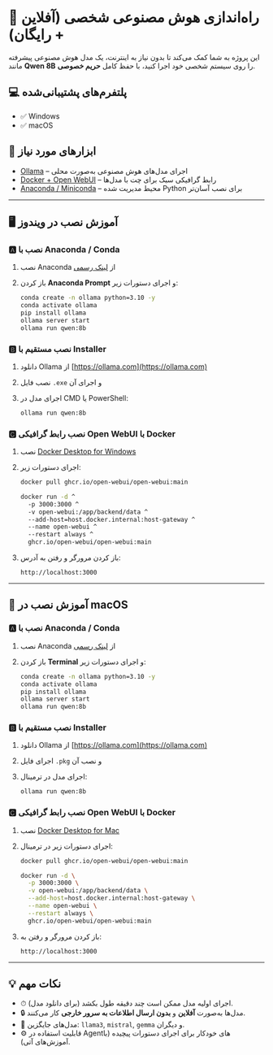 # 🧠 راه‌اندازی هوش مصنوعی شخصی (آفلاین + رایگان)

این پروژه به شما کمک می‌کند تا بدون نیاز به اینترنت، یک مدل هوش مصنوعی پیشرفته مانند **Qwen 8B** را روی سیستم شخصی خود اجرا کنید، با حفظ کامل **حریم خصوصی**.

## 💻 پلتفرم‌های پشتیبانی‌شده

* ✅ Windows
* ✅ macOS

## 🔧 ابزارهای مورد نیاز

* [Ollama](https://ollama.com) – اجرای مدل‌های هوش مصنوعی به‌صورت محلی
* [Docker + Open WebUI](https://github.com/open-webui/open-webui) – رابط گرافیکی سبک برای چت با مدل‌ها
* [Anaconda / Miniconda](https://www.anaconda.com/products/distribution) – محیط مدیریت شده Python برای نصب آسان‌تر

---

## 🖥 آموزش نصب در ویندوز

### 🅰 نصب با Anaconda / Conda

1. نصب Anaconda از [لینک رسمی](https://www.anaconda.com/products/distribution)
2. باز کردن **Anaconda Prompt** و اجرای دستورات زیر:

   ```bash
   conda create -n ollama python=3.10 -y
   conda activate ollama
   pip install ollama
   ollama server start
   ollama run qwen:8b
   ```

### 🅱 نصب مستقیم با Installer

1. دانلود Ollama از [https://ollama.com](https://ollama.com)
2. نصب فایل `.exe` و اجرای آن
3. اجرای مدل در CMD یا PowerShell:

   ```bash
   ollama run qwen:8b
   ```

### 🅲 نصب رابط گرافیکی Open WebUI با Docker

1. نصب [Docker Desktop for Windows](https://www.docker.com/products/docker-desktop)

2. اجرای دستورات زیر:

   ```bash
   docker pull ghcr.io/open-webui/open-webui:main

   docker run -d ^
     -p 3000:3000 ^
     -v open-webui:/app/backend/data ^
     --add-host=host.docker.internal:host-gateway ^
     --name open-webui ^
     --restart always ^
     ghcr.io/open-webui/open-webui:main
   ```

3. باز کردن مرورگر و رفتن به آدرس:

   ```
   http://localhost:3000
   ```

---

## 🍏 آموزش نصب در macOS

### 🅰 نصب با Anaconda / Conda

1. نصب Anaconda از [لینک رسمی](https://www.anaconda.com/products/distribution)
2. باز کردن **Terminal** و اجرای دستورات زیر:

   ```bash
   conda create -n ollama python=3.10 -y
   conda activate ollama
   pip install ollama
   ollama server start
   ollama run qwen:8b
   ```

### 🅱 نصب مستقیم با Installer

1. دانلود Ollama از [https://ollama.com](https://ollama.com)
2. اجرای فایل `.pkg` و نصب آن
3. اجرای مدل در ترمینال:

   ```bash
   ollama run qwen:8b
   ```

### 🅲 نصب رابط گرافیکی Open WebUI با Docker

1. نصب [Docker Desktop for Mac](https://www.docker.com/products/docker-desktop)

2. اجرای دستورات زیر در ترمینال:

   ```bash
   docker pull ghcr.io/open-webui/open-webui:main

   docker run -d \
     -p 3000:3000 \
     -v open-webui:/app/backend/data \
     --add-host=host.docker.internal:host-gateway \
     --name open-webui \
     --restart always \
     ghcr.io/open-webui/open-webui:main
   ```

3. باز کردن مرورگر و رفتن به:

   ```
   http://localhost:3000
   ```

---

## 💡 نکات مهم

* ⏱ اجرای اولیه مدل ممکن است چند دقیقه طول بکشد (برای دانلود مدل).
* 🔒 مدل‌ها به‌صورت **آفلاین** و **بدون ارسال اطلاعات به سرور خارجی** کار می‌کنند.
* 🧠 مدل‌های جایگزین: `llama3`, `mistral`, `gemma` و دیگران.
* ⚙️ قابلیت استفاده در Agentهای خودکار برای اجرای دستورات پیچیده (با آموزش‌های آتی).
